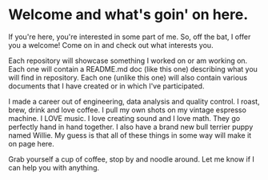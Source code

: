 # Welcome and what's goin' on here.

If you're here, you're interested in some part of me.  So, off the bat, I offer you a welcome!  Come on in and check out what interests you.

Each repository will showcase something I worked on or am working on.  Each one will contain a README.md doc (like this one) describing what you will find in repository.  Each one (unlike this one) will also contain various documents that I have created or in which I've participated.

I made a career out of engineering, data analysis and quality control.  I roast, brew, drink and love coffee.  I pull my own shots on my vintage espresso machine.  I LOVE music.  I love creating sound and I love math.  They go perfectly hand in hand together.  I also have a brand new bull terrier puppy named Willie.  My guess is that all of these things in some way will make it on page here.

Grab yourself a cup of coffee, stop by and noodle around.  Let me know if I can help you with anything.  
